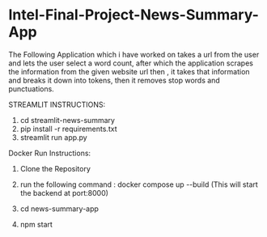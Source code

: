 # Intel-Final-Project-News-Summary-App
The Following Application which i have worked on takes a url from the user and lets the user select a word count, after which the application scrapes the information from the given website url then , it takes that information and breaks it down into tokens, then it removes stop words and punctuations.


STREAMLIT INSTRUCTIONS:

1) cd streamlit-news-summary
2) pip install -r requirements.txt
3) streamlit run app.py


Docker Run Instructions:

1) Clone the Repository

2) run the following command : docker compose up --build (This will start the backend at port:8000)

3) cd news-summary-app

4) npm start 
